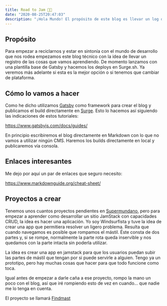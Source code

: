 ```yaml
---
title: Road to Jam 🤘🏼
date: "2020-08-25T20:47:03"
description: "¡Hola Mundo! El propósito de este blog es llevar un log de nuestro reciclaje en el desarrollo web. Contaremos un poco como lo haremos y los pasos que iremos dando."
---
```


## Propósito

Para empezar a reciclarnos y estar en sintonía con el mundo de desarrollo que nos rodea empezamos este blog técnico con la idea de llevar un registro de las cosas que vamos aprendiendo. De momento lanzamos con una plantilla base de Gatsby y hacemos los deploys en Surge.sh. Ya veremos más adelante si esta es la mejor opción o si tenemos que cambiar de plataforma.


## Cómo lo vamos a hacer

Como he dicho utilizamos <a href="https://www.gatsbyjs.com/" rel="noopener nofollow noreferer" target="_blank">Gatsby</a> como framework para crear el blog y publicamos el build directamente en <a href="https://surge.sh/" rel="noopener nofollow noreferer" target="_blank">Surge</a>. Esto lo hacemos así siguiendo las indicaciones de estos tutoriales:

<a href="https://www.gatsbyjs.com/docs/guides/" rel="noopener nofollow noreferer" target="_blank">https://www.gatsbyjs.com/docs/guides/</a>



En principio escribiremos el blog directamente en Markdown con lo que no vamos a utilizar ningún CMS. Haremos los builds directamente en local y publicaremos vía consola.

## Enlaces interesantes

Me dejo por aquí un par de enlaces que seguro necesito:

<a href="https://www.markdownguide.org/cheat-sheet/" rel="noopener nofollow noreferer" target="_blank">https://www.markdownguide.org/cheat-sheet/</a>



## Proyectos a crear

Tenemos unos cuantos proyectos pendientes en [Supermundano](https://supermundano.com), pero para empezar a aprender como desarrollar un sitio JamStack con capacidades CRUD, la idea es hacer una aplicación. Yo soy Windsurfista y tuve la idea de crear una app que permitiera resolver un ligero problema. Resulta que cuando navegamos es posible que rompamos el mástil. Éste consta de dos partes y, si se rompe, normalmente la parte rota queda inservible y nos quedamos con la parte intacta sin poderla utilizar.

La idea es crear una app en jamstack para que los usuarios puedan subir las partes de mástil que tengan por si puede servirle a alguien. Tengo ya un prototipo, pero hay muchas cosas que hacer para que todo funcione como toca.

Igual antes de empezar a darle caña a ese proyecto, rompo la mano un poco con el blog, así que iré rompiendo esto de vez en cuando... que nadie me lo tenga en cuenta.

El proyecto se llamará [Findmast](https://findmast.com)